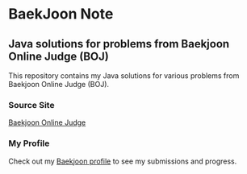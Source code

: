 # BaekJoon Note

## Java solutions for problems from Baekjoon Online Judge (BOJ)

This repository contains my Java solutions for various problems from Baekjoon Online Judge (BOJ).

### Source Site
[Baekjoon Online Judge](https://www.acmicpc.net/)

### My Profile
Check out my [Baekjoon profile](https://www.acmicpc.net/user/axc5126) to see my submissions and progress.


